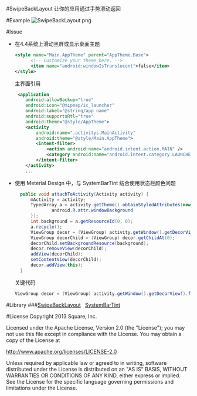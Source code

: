 #SwipeBackLayout
让你的应用通过手势滑动返回

#Example
![SwipeBackLayout.png](example.git)

#Issue
* 在4.4系统上滑动黑屏或显示桌面主题

  ```xml
  <style name="Main.AppTheme" parent="AppTheme.Base">
        <!-- Customize your theme here. -->
        <item name="android:windowIsTranslucent">false</item>
  </style>
  ```
    
    主界面引用
    
    ```xml
     <application
        android:allowBackup="true"
        android:icon="@mipmap/ic_launcher"
        android:label="@string/app_name"
        android:supportsRtl="true"
        android:theme="@style/AppTheme">
        <activity
            android:name=".activitys.MainActivity"
            android:theme="@style/Main.AppTheme">
            <intent-filter>
                <action android:name="android.intent.action.MAIN" />
                <category android:name="android.intent.category.LAUNCHER" />
            </intent-filter>
        </activity>
        ...
    ```
        
* 使用 Meterial Design 中，与 SystemBarTint 结合使用状态栏颜色问题

  ```java
    public void attachToActivity(Activity activity) {
        mActivity = activity;
        TypedArray a = activity.getTheme().obtainStyledAttributes(new int[]{
                android.R.attr.windowBackground
        });
        int background = a.getResourceId(0, 0);
        a.recycle();
        ViewGroup decor = (ViewGroup) activity.getWindow().getDecorView().findViewById(Window.ID_ANDROID_CONTENT);
        ViewGroup decorChild = (ViewGroup) decor.getChildAt(0);
        decorChild.setBackgroundResource(background);
        decor.removeView(decorChild);
        addView(decorChild);
        setContentView(decorChild);
        decor.addView(this);
    }
    ```

  关键代码

  ```java
  ViewGroup decor = (ViewGroup) activity.getWindow().getDecorView().findViewById(Window.ID_ANDROID_CONTENT);
  ```

#Library
###[SwipeBackLayout](https://github.com/ikew0ngSwipeBackLayout)&nbsp;&nbsp;&nbsp;[SystemBarTint](https://github.com/xiaoqi05/SystemBarTint)

#License
Copyright 2013 Square, Inc.

Licensed under the Apache License, Version 2.0 (the "License"); you may not use this file except in compliance with the License. You may obtain a copy of the License at

 http://www.apache.org/licenses/LICENSE-2.0

Unless required by applicable law or agreed to in writing, software distributed under the License is distributed on an "AS IS" BASIS, WITHOUT WARRANTIES OR CONDITIONS OF ANY KIND, either express or implied. See the License for the specific language governing permissions and limitations under the License.